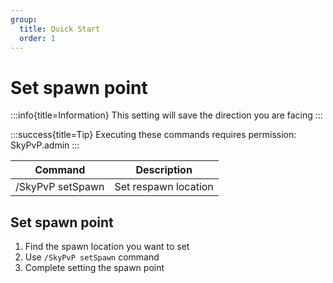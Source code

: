 ```yaml
---
group:
  title: Quick Start
  order: 1
---
```


# Set spawn point

:::info{title=Information}
This setting will save the direction you are facing
:::

:::success{title=Tip}
Executing these commands requires permission: SkyPvP.admin
:::

| Command          | Description          |
| ---------------- | -------------------- |
| /SkyPvP setSpawn | Set respawn location |

## Set spawn point

1. Find the spawn location you want to set
2. Use `/SkyPvP setSpawn` command
3. Complete setting the spawn point
